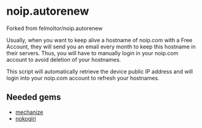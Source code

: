 noip.autorenew
==============

Forked from felmoltor/noip.autorenew

Usually, when you want to keep alive a hostname of noip.com with a Free Account, they will send you an email every month
to keep this hostname in their servers. Thus, you will have to manually login in your noip.com account to avoid deletion of your hostnames.

This script will automatically retrieve the device public IP address and will login into your noip.com account to 
refresh your hostnames.

Needed gems
-----------

- [mechanize](https://github.com/sparklemotion/mechanize)
- [nokogiri](http://www.nokogiri.org)
